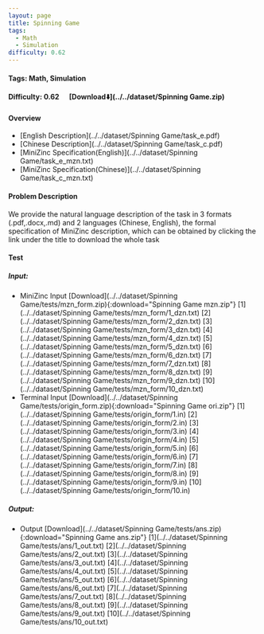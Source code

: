 ```yaml
---
layout: page
title: Spinning Game
tags:
  - Math
  - Simulation
difficulty: 0.62
---
```


#### Tags: Math, Simulation
#### Difficulty: 0.62 &nbsp;&nbsp;&nbsp;&nbsp; [Download⬇️](../../dataset/Spinning Game.zip)
#### Overview
- [English Description](../../dataset/Spinning Game/task_e.pdf)
- [Chinese Description](../../dataset/Spinning Game/task_c.pdf)
- [MiniZinc Specification(English)](../../dataset/Spinning Game/task_e_mzn.txt)
- [MiniZinc Specification(Chinese)](../../dataset/Spinning Game/task_c_mzn.txt)

#### Problem Description
We provide the natural language description of the task in 3 formats (.pdf,.docx,.md) and 2 languages (Chinese, English), the formal specification of MiniZinc description, which can be obtained by clicking the link under the title to download the whole task
#### Test
##### Input:
- MiniZinc Input [Download](../../dataset/Spinning Game/tests/mzn_form.zip){:download="Spinning Game mzn.zip"} [1](../../dataset/Spinning Game/tests/mzn_form/1_dzn.txt) [2](../../dataset/Spinning Game/tests/mzn_form/2_dzn.txt) [3](../../dataset/Spinning Game/tests/mzn_form/3_dzn.txt) [4](../../dataset/Spinning Game/tests/mzn_form/4_dzn.txt) [5](../../dataset/Spinning Game/tests/mzn_form/5_dzn.txt) [6](../../dataset/Spinning Game/tests/mzn_form/6_dzn.txt) [7](../../dataset/Spinning Game/tests/mzn_form/7_dzn.txt) [8](../../dataset/Spinning Game/tests/mzn_form/8_dzn.txt) [9](../../dataset/Spinning Game/tests/mzn_form/9_dzn.txt) [10](../../dataset/Spinning Game/tests/mzn_form/10_dzn.txt) 
- Terminal Input [Download](../../dataset/Spinning Game/tests/origin_form.zip){:download="Spinning Game ori.zip"} [1](../../dataset/Spinning Game/tests/origin_form/1.in) [2](../../dataset/Spinning Game/tests/origin_form/2.in) [3](../../dataset/Spinning Game/tests/origin_form/3.in) [4](../../dataset/Spinning Game/tests/origin_form/4.in) [5](../../dataset/Spinning Game/tests/origin_form/5.in) [6](../../dataset/Spinning Game/tests/origin_form/6.in) [7](../../dataset/Spinning Game/tests/origin_form/7.in) [8](../../dataset/Spinning Game/tests/origin_form/8.in) [9](../../dataset/Spinning Game/tests/origin_form/9.in) [10](../../dataset/Spinning Game/tests/origin_form/10.in) 

##### Output:
- Output [Download](../../dataset/Spinning Game/tests/ans.zip){:download="Spinning Game ans.zip"} [1](../../dataset/Spinning Game/tests/ans/1_out.txt) [2](../../dataset/Spinning Game/tests/ans/2_out.txt) [3](../../dataset/Spinning Game/tests/ans/3_out.txt) [4](../../dataset/Spinning Game/tests/ans/4_out.txt) [5](../../dataset/Spinning Game/tests/ans/5_out.txt) [6](../../dataset/Spinning Game/tests/ans/6_out.txt) [7](../../dataset/Spinning Game/tests/ans/7_out.txt) [8](../../dataset/Spinning Game/tests/ans/8_out.txt) [9](../../dataset/Spinning Game/tests/ans/9_out.txt) [10](../../dataset/Spinning Game/tests/ans/10_out.txt) 


